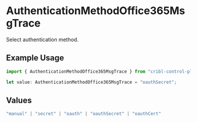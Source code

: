 # AuthenticationMethodOffice365MsgTrace

Select authentication method.

## Example Usage

```typescript
import { AuthenticationMethodOffice365MsgTrace } from "cribl-control-plane/models/operations";

let value: AuthenticationMethodOffice365MsgTrace = "oauthSecret";
```

## Values

```typescript
"manual" | "secret" | "oauth" | "oauthSecret" | "oauthCert"
```